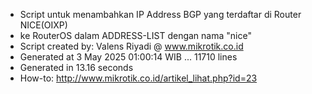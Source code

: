 - Script untuk menambahkan IP Address BGP yang terdaftar di Router NICE(OIXP)
- ke RouterOS dalam ADDRESS-LIST dengan nama "nice"
- Script created by: Valens Riyadi @ www.mikrotik.co.id
- Generated at 3 May 2025 01:00:14 WIB ... 11710 lines
- Generated in 13.16 seconds
- How-to: http://www.mikrotik.co.id/artikel_lihat.php?id=23

